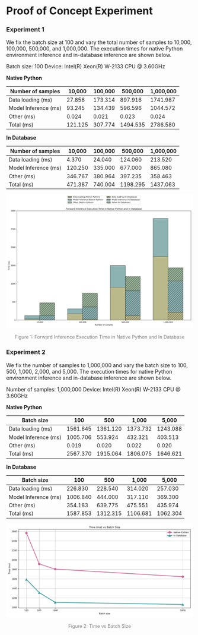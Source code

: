 # Proof of Concept Experiment

### Experiment 1
We fix the batch size at 100 and vary the total number of samples to 10,000, 100,000, 500,000, and 1,000,000. The execution times for native Python environment inference and in-database inference are shown below.

Batch size: 100 	Device: Intel(R) Xeon(R) W-2133 CPU @ 3.60GHz

**Native Python**

| Number of samples    | 10,000  | 100,000 | 500,000  | 1,000,000 |
| -------------------- | ------- | ------- | -------- | --------- |
| Data loading (ms)    | 27.856  | 173.314 | 897.916  | 1741.987  |
| Model Inference (ms) | 93.245  | 134.439 | 596.596  | 1044.572  |
| Other (ms)           | 0.024   | 0.021   | 0.023    | 0.024     |
| Total (ms)           | 121.125 | 307.774 | 1494.535 | 2786.580  |

**In Database**

| Number of samples    | 10,000  | 100,000 | 500,000  | 1,000,000 |
| -------------------- | ------- | ------- | -------- | --------- |
| Data loading (ms)    | 4.370   | 24.040  | 124.060  | 213.520   |
| Model Inference (ms) | 120.250 | 335.000 | 677.000  | 865.080   |
| Other (ms)           | 346.767 | 380.964 | 397.235  | 358.463   |
| Total (ms)           | 471.387 | 740.004 | 1198.295 | 1437.063  |

![forward_inferece execution time](./image/poc_forward_inference_number_of_samples.png)

<div style="text-align: center; color: grey; font-size: 0.9em;">Figure 1: Forward Inference Execution Time in Native Python and In Database</div>

### Experiment 2

We fix the number of samples to 1,000,000 and vary the batch size to 100, 500, 1,000, 2,000, and 5,000. The execution times for native Python environment inference and in-database inference are shown below.

Number of samples: 1,000,000	Device: Intel(R) Xeon(R) W-2133 CPU @ 3.60GHz

**Native Python**

| Batch size           | 100      | 500      | 1,000    | 5,000    |
| -------------------- | -------- | -------- | -------- | -------- |
| Data loading (ms)    | 1561.645 | 1361.120 | 1373.732 | 1243.088 |
| Model Inference (ms) | 1005.706 | 553.924  | 432.321  | 403.513  |
| Other (ms)           | 0.019    | 0.020    | 0.022    | 0.020    |
| Total (ms)           | 2567.370 | 1915.064 | 1806.075 | 1646.621 |

**In Database**

| Batch size           | 100      | 500      | 1,000    | 5,000    |
| -------------------- | -------- | -------- | -------- | -------- |
| Data loading (ms)    | 226.830  | 228.540  | 314.020  | 257.030  |
| Model Inference (ms) | 1006.840 | 444.000  | 317.110  | 369.300  |
| Other (ms)           | 354.183  | 639.775  | 475.551  | 435.974  |
| Total (ms)           | 1587.853 | 1312.315 | 1106.681 | 1062.304 |

![time vs batch size](./image/poc_time_vs_batch_size.png)
<div style="text-align: center; color: grey; font-size: 0.9em;">Figure 2: Time vs Batch Size</div>

